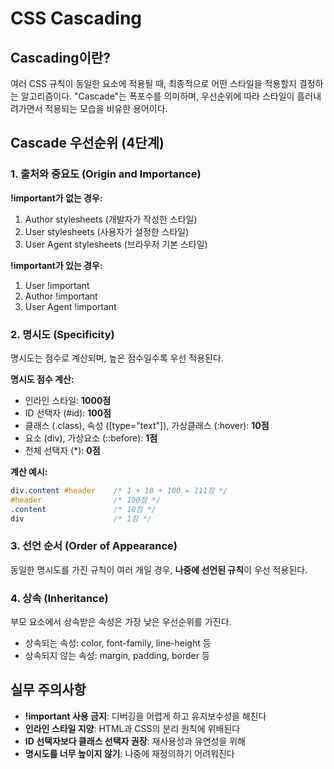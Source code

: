 # CSS Cascading

## Cascading이란?
여러 CSS 규칙이 동일한 요소에 적용될 때, 최종적으로 어떤 스타일을 적용할지 결정하는 알고리즘이다.
"Cascade"는 폭포수를 의미하며, 우선순위에 따라 스타일이 흘러내려가면서 적용되는 모습을 비유한 용어이다.

## Cascade 우선순위 (4단계)

### 1. 출처와 중요도 (Origin and Importance)
**!important가 없는 경우:**
1. Author stylesheets (개발자가 작성한 스타일)
2. User stylesheets (사용자가 설정한 스타일)  
3. User Agent stylesheets (브라우저 기본 스타일)

**!important가 있는 경우:**
1. User !important
2. Author !important
3. User Agent !important

### 2. 명시도 (Specificity)
명시도는 점수로 계산되며, 높은 점수일수록 우선 적용된다.

**명시도 점수 계산:**
- 인라인 스타일: **1000점**
- ID 선택자 (#id): **100점**
- 클래스 (.class), 속성 ([type="text"]), 가상클래스 (:hover): **10점**
- 요소 (div), 가상요소 (::before): **1점**
- 전체 선택자 (*): **0점**

**계산 예시:**
```css
div.content #header    /* 1 + 10 + 100 = 111점 */
#header                /* 100점 */
.content               /* 10점 */
div                    /* 1점 */
```

### 3. 선언 순서 (Order of Appearance)
동일한 명시도를 가진 규칙이 여러 개일 경우, **나중에 선언된 규칙**이 우선 적용된다.

### 4. 상속 (Inheritance)
부모 요소에서 상속받은 속성은 가장 낮은 우선순위를 가진다.
- 상속되는 속성: color, font-family, line-height 등
- 상속되지 않는 속성: margin, padding, border 등

## 실무 주의사항
- **!important 사용 금지**: 디버깅을 어렵게 하고 유지보수성을 해친다
- **인라인 스타일 지양**: HTML과 CSS의 분리 원칙에 위배된다
- **ID 선택자보다 클래스 선택자 권장**: 재사용성과 유연성을 위해
- **명시도를 너무 높이지 않기**: 나중에 재정의하기 어려워진다
